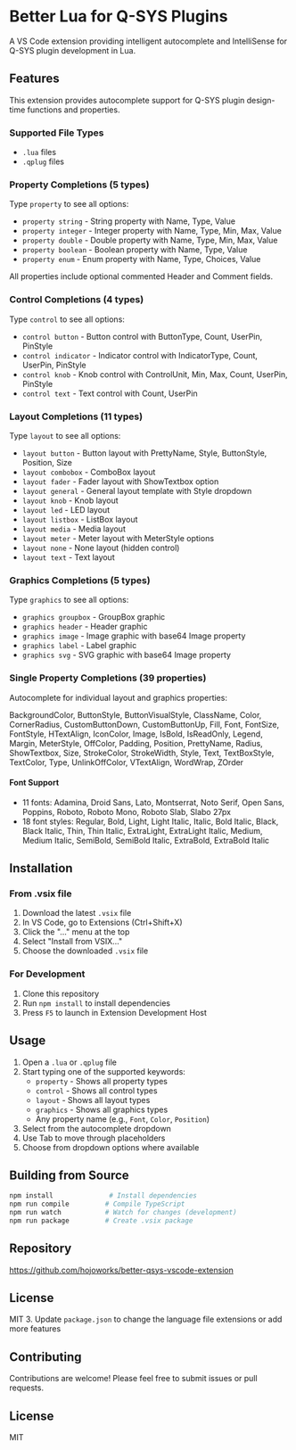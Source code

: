 # Better Lua for Q-SYS Plugins

A VS Code extension providing intelligent autocomplete and IntelliSense for Q-SYS plugin development in Lua.

## Features

This extension provides autocomplete support for Q-SYS plugin design-time functions and properties.

### Supported File Types
- `.lua` files
- `.qplug` files

### Property Completions (5 types)
Type `property` to see all options:
- `property string` - String property with Name, Type, Value
- `property integer` - Integer property with Name, Type, Min, Max, Value
- `property double` - Double property with Name, Type, Min, Max, Value
- `property boolean` - Boolean property with Name, Type, Value
- `property enum` - Enum property with Name, Type, Choices, Value

All properties include optional commented Header and Comment fields.

### Control Completions (4 types)
Type `control` to see all options:
- `control button` - Button control with ButtonType, Count, UserPin, PinStyle
- `control indicator` - Indicator control with IndicatorType, Count, UserPin, PinStyle
- `control knob` - Knob control with ControlUnit, Min, Max, Count, UserPin, PinStyle
- `control text` - Text control with Count, UserPin

### Layout Completions (11 types)
Type `layout` to see all options:
- `layout button` - Button layout with PrettyName, Style, ButtonStyle, Position, Size
- `layout combobox` - ComboBox layout
- `layout fader` - Fader layout with ShowTextbox option
- `layout general` - General layout template with Style dropdown
- `layout knob` - Knob layout
- `layout led` - LED layout
- `layout listbox` - ListBox layout
- `layout media` - Media layout
- `layout meter` - Meter layout with MeterStyle options
- `layout none` - None layout (hidden control)
- `layout text` - Text layout

### Graphics Completions (5 types)
Type `graphics` to see all options:
- `graphics groupbox` - GroupBox graphic
- `graphics header` - Header graphic
- `graphics image` - Image graphic with base64 Image property
- `graphics label` - Label graphic
- `graphics svg` - SVG graphic with base64 Image property

### Single Property Completions (39 properties)
Autocomplete for individual layout and graphics properties:

BackgroundColor, ButtonStyle, ButtonVisualStyle, ClassName, Color, CornerRadius, CustomButtonDown, CustomButtonUp, Fill, Font, FontSize, FontStyle, HTextAlign, IconColor, Image, IsBold, IsReadOnly, Legend, Margin, MeterStyle, OffColor, Padding, Position, PrettyName, Radius, ShowTextbox, Size, StrokeColor, StrokeWidth, Style, Text, TextBoxStyle, TextColor, Type, UnlinkOffColor, VTextAlign, WordWrap, ZOrder

#### Font Support
- 11 fonts: Adamina, Droid Sans, Lato, Montserrat, Noto Serif, Open Sans, Poppins, Roboto, Roboto Mono, Roboto Slab, Slabo 27px
- 18 font styles: Regular, Bold, Light, Light Italic, Italic, Bold Italic, Black, Black Italic, Thin, Thin Italic, ExtraLight, ExtraLight Italic, Medium, Medium Italic, SemiBold, SemiBold Italic, ExtraBold, ExtraBold Italic

## Installation

### From .vsix file
1. Download the latest `.vsix` file
2. In VS Code, go to Extensions (Ctrl+Shift+X)
3. Click the "..." menu at the top
4. Select "Install from VSIX..."
5. Choose the downloaded `.vsix` file

### For Development
1. Clone this repository
2. Run `npm install` to install dependencies
3. Press `F5` to launch in Extension Development Host

## Usage

1. Open a `.lua` or `.qplug` file
2. Start typing one of the supported keywords:
   - `property` - Shows all property types
   - `control` - Shows all control types
   - `layout` - Shows all layout types
   - `graphics` - Shows all graphics types
   - Any property name (e.g., `Font`, `Color`, `Position`)
3. Select from the autocomplete dropdown
4. Use Tab to move through placeholders
5. Choose from dropdown options where available

## Building from Source

```bash
npm install              # Install dependencies
npm run compile         # Compile TypeScript
npm run watch           # Watch for changes (development)
npm run package         # Create .vsix package
```

## Repository

https://github.com/hojoworks/better-qsys-vscode-extension

## License

MIT
3. Update `package.json` to change the language file extensions or add more features

## Contributing

Contributions are welcome! Please feel free to submit issues or pull requests.

## License

MIT
